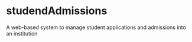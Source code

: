 # studendAdmissions
A web-based system to manage student applications and admissions into an institution

